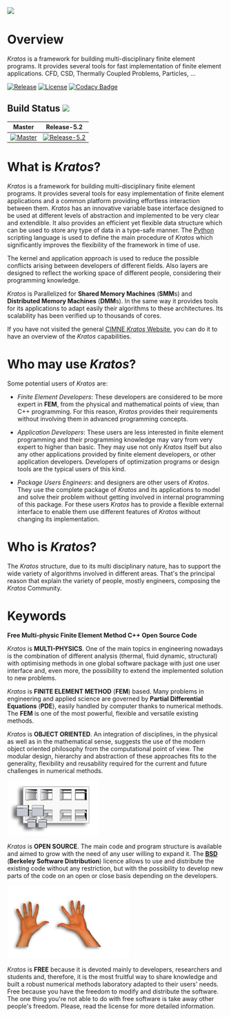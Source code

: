 <img src="http://www.cimne.com/kratos/img/logo.png">

# Overview

_Kratos_ is a framework for building multi-disciplinary finite element programs. It provides several tools for fast implementation of finite element applications. CFD, CSD, Thermally Coupled Problems, Particles, ...

[![Release][release-image]][releases]
[![License][license-image]][license]
[![Codacy Badge](https://api.codacy.com/project/badge/Grade/a06a0e564b2d450dafb0684905c1e83c)](https://www.codacy.com/app/pooyan/Kratos?utm_source=github.com&utm_medium=referral&utm_content=KratosMultiphysics/Kratos&utm_campaign=badger)

[release-image]: https://img.shields.io/badge/release-5.2-green.svg?style=flat
[releases]: https://github.com/KratosMultiphysics/Kratos/releases

[license-image]: https://img.shields.io/badge/license-BSD-green.svg?style=flat
[license]: https://github.com/KratosMultiphysics/Kratos/blob/master/kratos/license.txt



Build Status <img src="https://blog.travis-ci.com/images/travis-mascot-200px.png" height="30"/>
------------

| Master | Release-5.2|
|:------:|:----:|
|[![Master][kratos-master-status]][travis-branches]|[![Release-5.2][kratos-Release-5.2-status]][travis-branches]|

[kratos-Release-5.2-status]: https://travis-ci.org/KratosMultiphysics/Kratos.svg?branch=Release-5.2
[kratos-master-status]: https://travis-ci.org/KratosMultiphysics/Kratos.svg?branch=master
[travis-branches]: https://travis-ci.org/KratosMultiphysics/Kratos/branches
[travis-builds]: https://travis-ci.org/KratosMultiphysics/Kratos/builds

# What is _Kratos_?

_Kratos_ is a framework for building multi-disciplinary finite element programs. It provides several tools for easy implementation of finite element applications and a common platform providing effortless interaction between them. _Kratos_ has an innovative variable base interface designed to be used at different levels of abstraction and implemented to be very clear and extendible. It also provides an efficient yet flexible data structure which can be used to store any type of data in a type-safe manner. The [Python](http://www.python.org/) scripting language is used to define the main procedure of _Kratos_ which significantly improves the flexibility of the framework in time of use.

The kernel and application approach is used to reduce the possible conflicts arising between developers of different fields. Also layers are designed to reflect the working space of different people, considering their programming knowledge.

_Kratos_ is Parallelized for **Shared Memory Machines** (**SMM**s) and **Distributed Memory Machines** (**DMM**s). In the same way it provides tools for its applications to adapt easily their algorithms to these architectures. Its scalability has been verified up to thousands of cores.

If you have not visited the general [CIMNE _Kratos_ Website](http://www.cimne.com/kratos), you can do it to have an overview of the _Kratos_ capabilities.

# Who may use _Kratos_?

Some potential users of _Kratos_ are:

* _Finite Element Developers_: These developers are considered to be more expert in **FEM**, from the physical and mathematical points of view, than C++ programming. For this reason, _Kratos_ provides their requirements without involving them in advanced programming concepts.

* _Application Developers_: These users are less interested in finite element programming and their programming knowledge may vary from very expert to higher than basic. They may use not only _Kratos_ itself but also any other applications provided by finite element developers, or other application developers. Developers of optimization programs or design tools are the typical users of this kind.

* _Package Users Engineers_: and designers are other users of _Kratos_. They use the complete package of _Kratos_ and its applications to model and solve their problem without getting involved in internal programming of this package. For these users _Kratos_ has to provide a flexible external interface to enable them use different features of _Kratos_ without changing its implementation.

# Who is _Kratos_?

The _Kratos_ structure, due to its multi disciplinary nature, has to support the wide variety of algorithms involved in different areas. That's the principal reason that explain the variety of people, mostly engineers, composing the _Kratos_ Community.

# Keywords

**Free Multi-physic Finite Element Method C++ Open Source Code**

_Kratos_ is **MULTI-PHYSICS**. One of the main topics in engineering nowadays is the combination of different analysis (thermal, fluid dynamic, structural) with optimising methods in one global software package with just one user interface and, even more, the possibility to extend the implemented solution to new problems.

_Kratos_ is **FINITE ELEMENT METHOD** (**FEM**) based. Many problems in engineering and applied science are governed by **Partial Differential Equations** (**PDE**), easily handled by computer thanks to numerical methods. The **FEM** is one of the most powerful, flexible and versatile existing methods.

_Kratos_ is **OBJECT ORIENTED**. An integration of disciplines, in the physical as well as in the mathematical sense, suggests the use of the modern object oriented philosophy from the computational point of view. The modular design, hierarchy and abstraction of these approaches fits to the generality, flexibility and reusability required for the current and future challenges in numerical methods.

![](https://raw.githubusercontent.com/KratosMultiphysics/Documentation/master/Wiki_files/Home/Oop.jpg)

_Kratos_ is **OPEN SOURCE**. The main code and program structure is available and aimed to grow with the need of any user willing to expand it. The **[BSD](https://github.com/KratosMultiphysics/Kratos/wiki/_new)** (**Berkeley Software Distribution**) licence allows to use and distribute the existing code without any restriction, but with the possibility to develop new parts of the code on an open or close basis depending on the developers.

![](https://raw.githubusercontent.com/KratosMultiphysics/Documentation/master/Wiki_files/Home/Manos.jpg)

_Kratos_ is **FREE** because it is devoted mainly to developers, researchers and students and, therefore, it is the most fruitful way to share knowledge and built a robust numerical methods laboratory adapted to their users' needs. Free because you have the freedom to modify and distribute the software. The one thing you're not able to do with free software is take away other people's freedom. Please, read the license for more detailed information.
